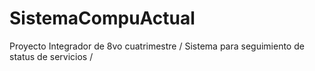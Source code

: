 # SistemaCompuActual
Proyecto Integrador de 8vo cuatrimestre /  Sistema para seguimiento de status de servicios /
